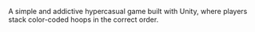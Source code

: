 A simple and addictive hypercasual game built with Unity, where players stack color-coded hoops in the correct order.
